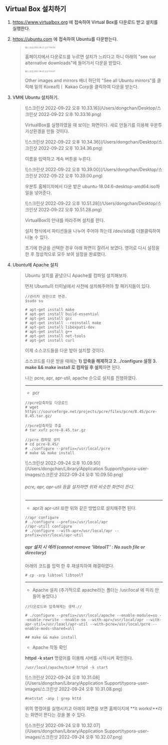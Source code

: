 ## Virtual Box 설치하기

1. https://www.virtualbox.org 에 접속하여 Virtual Box를 다운로드 받고 설치를 실행한다.

2. https://ubuntu.com 에 접속하여 Ubuntu를 다운받는다.

   > <img src="/Users/dongchan/Desktop/스크린샷 2022-09-23 오후 11.42.50.png" alt="스크린샷 2022-09-23 오후 11.42.50" style="zoom:40%;" />
   >
   > 홈페이지에서 다운로드를 누르면 설치가 느리다고 하니 아래의 "see our alternative downloads"에 들어가서 다운을 받았다.
   >
   > <img src="/Users/dongchan/Desktop/스크린샷 2022-09-23 오후 11.43.47.png" alt="스크린샷 2022-09-23 오후 11.43.47" style="zoom:40%;" />
   >
   > Other images and mirrors 배너 하단의 "See all Ubuntu mirrors"를 클릭해 밑의 Korea의ㅣ Kakao Corp을 클릭하여 다운을 받는다.

3. VM에 Ubuntu 설치하기.

   > ![스크린샷 2022-09-22 오후 10.33.16](/Users/dongchan/Desktop/스크린샷 2022-09-22 오후 10.33.16.png)
   >
   > VirtualBox를 실행하였을 때 보이는 화면이다. 새로 만들기를 이용해 우분투 가상환경을 만들 것이다.
   >
   > ![스크린샷 2022-09-22 오후 10.34.36](/Users/dongchan/Desktop/스크린샷 2022-09-22 오후 10.34.36.png)
   >
   > 이름을 입력하고 계속 버튼을 누른다.
   >
   > ![스크린샷 2022-09-22 오후 10.39.00](/Users/dongchan/Desktop/스크린샷 2022-09-22 오후 10.39.00.png)
   >
   > 우분투 홈페이지에서 다운 받은 ubuntu-18.04.6-desktop-amd64.iso파일을 넣어준다.
   >
   > ![스크린샷 2022-09-22 오후 10.51.28](/Users/dongchan/Desktop/스크린샷 2022-09-22 오후 10.51.28.png)
   >
   > VirtualBox의 안내를 따라주며 설치를 한다.
   >
   > 설치 형식에서 파티션들을 나누어 주어야 하는데 /dev/sda를 더블클릭하여 나눌 수 있다.
   >
   > 초기에 한글을 선택한 경우 아래 화면이 잘려서 보였다. 영어로 다시 설정을 한 후 정상적으로 모두 보여 설정을 완료했다.

4. Ubuntu에 Apache 설치

   > Ubuntu 설치를 끝냈으니 Apache를 컴파일 설치해보자.
   >
   > 먼저 Ubuntu의 터미널에서 사전에 설치해주어야 할 패키지들이 있다.
   >
   > ```
   > //관리자 권한으로 변경.
   > $sudo su
   > 
   > # apt-get install make
   > # apt-get install build-essential
   > # apt-get install gcc
   > # apt-get install --reinstall make
   > # apt-get install libexpat1-dev
   > # apt-get install g++ 
   > # apt-get install net-tools
   > # apt-get install curl
   > ```
   >
   > 이제 소스코드들을 다운 받아 설치할 것이다.
   >
   > 소스코드를 다운 받을 때에는 **1) 압축을 해제하고** **2. ./configure 설정** **3. make && make install 로 컴파일 후 설치**하면 된다.
   >
   > 나는 pcre, apr, apr-util, apache 순으로 설치를 진행하였다.
   >
   > ---
   >
   > - pcr
   >
   > ```
   > //pcre압축파일 다운로드
   > # wget https://sourceforge.net/projects/pcre/files/pcre/8.45/pcre-8.45.tar.gz/
   > 
   > //pcre압축파일 추출
   > # tar xvfz pcre-8.45.tar.gz
   > 
   > //pcre 컴파일 설치
   > # cd pcre-8.45/
   > # ./configure --prefix=/usr/local/pcre
   > # make && make install
   > ```
   >
   > ![스크린샷 2022-09-24 오후 10.09.50](/Users/dongchan/Library/Application Support/typora-user-images/스크린샷 2022-09-24 오후 10.09.50.png)
   >
   > ###### pcre, apr, apr-util 등을 설치하면 위와 비슷한 화면이 뜬다.
   >
   > ---
   >
   > - apr과 apr-util 또한 위와 같은 방법으로 설치해주면 된다.
   >
   > ```
   > //apr configure
   > # ./configure --prefix=/usr/local/apr
   > //apr-utill configure
   > # ./configure --with-apr=/usr/local/apr --prefix=/usr/local/apr-util 
   > ```
   >
   > 
   >
   > ##### apr 설치 시 에러 (cannot remove 'libtoolT' : No such file or directory)
   >
   > 아래의 코드를 입력 한 후 재설치하여 해결하였다.
   >
   > ```
   > # cp -arp libtool libtoolT
   > ```
   >
   > ---
   >
   > - Apache 설치 (추가적으로 apache라는 폴더는 /usr/local 에 미리 만들어 놓았다.)
   >
   > ```
   > //다운로드와 압축해제는 생략.//
   > 
   > # ./configure --prefix=/usr/local/apache --enable-module=so --enable-rewrite --enable-so --with-apr=/usr/local/apr --with-apr-util=/usr/loacl/apr-util --with-pcre=/usr/local/pcre --enable-mods-shared=all
   > 
   > ## make && make install
   > ```
   >
   > 
   >
   > - Apache 작동 확인
   >
   > **httpd -k start** 명령어를 이용해 서버를 시작시켜 확인한다.
   >
   > ```
   > /usr/local/apache/bin# httpd -k start
   > ```
   >
   > ![스크린샷 2022-09-24 오후 10.31.08](/Users/dongchan/Library/Application Support/typora-user-images/스크린샷 2022-09-24 오후 10.31.08.png)
   >
   > 
   >
   > ```
   > #netstat -anp | grep httd
   > ```
   >
   > 위의 명령어를 실행시키고 아래의 화면을 보면 홈페이지에 **It works!**라는 화면이 뜬다는 것을 볼 수 있다.
   >
   > ![스크린샷 2022-09-24 오후 10.32.07](/Users/dongchan/Library/Application Support/typora-user-images/스크린샷 2022-09-24 오후 10.32.07.png)

   

